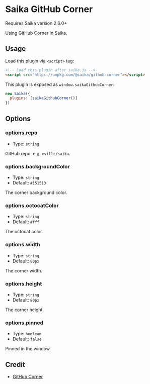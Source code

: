 # Saika GitHub Corner <PkgVersion name="@saika/github-corner" />

<Note fill>Requires Saika version 2.6.0+</Note>

Using GitHub Corner in Saika.

## Usage

Load this plugin via `<script>` tag:

```html
<!-- Load this plugin after saika.js -->
<script src="https://unpkg.com/@saika/github-corner"></script>
```

This plugin is exposed as `window.saikaGithubCorner`:

```js
new Saika({
  plugins: [saikaGithubCorner()]
})
```

## Options

### options.repo

- Type: `string`

GitHub repo. e.g. `evillt/saika`.

### options.backgroundColor

- Type: `string`
- Default: `#151513`

The corner background color.

### options.octocatColor

- Type: `string`
- Default: `#fff`

The octocat color.

### options.width

- Type: `string`
- Default: `80px`

The corner width.

### options.height

- Type: `string`
- Default: `80px`

The corner height.

### options.pinned

- Type: `boolean`
- Default: `false`

Pinned in the window.

## Credit

- [GitHub Corner](https://github.com/tholman/github-corners/)

